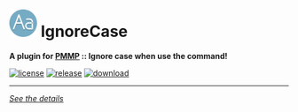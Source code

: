 # <img src="./assets/icon/index.svg" height="50" width="50"> IgnoreCase  
__A plugin for [PMMP](https://pmmp.io) :: Ignore case when use the command!__  
  
[![license](https://img.shields.io/github/license/PresentKim/IgnoreCase-PMMP.svg?label=License)](./LICENSE)
[![release](https://img.shields.io/github/release/PresentKim/IgnoreCase-PMMP.svg?label=Release)](../../releases/latest)
[![download](https://img.shields.io/github/downloads/PresentKim/IgnoreCase-PMMP/total.svg?label=Download)](../../releases/latest)
  
*****
  
[*See the details*](../../wiki)  
